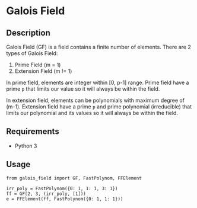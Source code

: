 # Galois Field
## Description
Galois Field (GF) is a field contains a finite number of elements. There are 2 types of Galois Field:
1. Prime Field (m = 1)
2. Extension Field (m != 1)

In prime field, elements are integer within [0, p-1] range. Prime field have a prime `p` that limits our value so it will always be within the field.

In extension field, elements can be polynomials with maximum degree of (m-1). Extension field have a prime `p` and prime polynomial (irreducible) that limits our polynomial and its values so it will always be within the field.

## Requirements
- Python 3

## Usage
```
from galois_field import GF, FastPolynom, FFElement

irr_poly = FastPolynom({0: 1, 1: 1, 3: 1})
ff = GF(2, 3, (irr_poly, [1]))
e = FFElement(ff, FastPolynom({0: 1, 1: 1}))
```